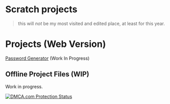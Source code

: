 # Scratch projects

> this will *not* be my most visited and edited place, at least for this year.

# Projects (Web Version)
[Password Generator](https://scratch.mit.edu/projects/277818188/) (Work In Progress)
## Offline Project Files (WIP)
Work in progress.

<a href="//www.dmca.com/Protection/Status.aspx?ID=449714c4-678f-4873-a396-f1f55ba37c08" title="DMCA.com Protection Status" class="dmca-badge"> <img src ="https://images.dmca.com/Badges/dmca-badge-w150-5x1-10.png?ID=449714c4-678f-4873-a396-f1f55ba37c08"  alt="DMCA.com Protection Status" /></a> 
<script src="https://images.dmca.com/Badges/DMCABadgeHelper.min.js"> </script>
